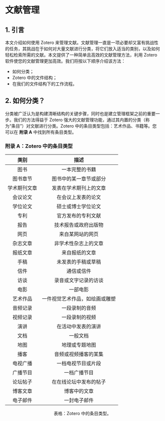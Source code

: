 # 文献管理

## 1. 引言

本文介绍如何使用 Zotero 来管理文献。文献管理一直是一项必要却又富有挑战性的任务，其挑战在于如何对大量文献进行分类，将它们放入适当的类别，以及如何轻松检索所需的文献。本文提供了一种简单且高效的文献管理方法，利用 Zotero 软件使您的文献管理更加高效。我们将按以下顺序介绍该方法：

- 如何分类；
- Zotero 中的文件结构；
- 在我们的文件结构下的工作流程。

## 2. 如何分类？

分类被广泛认为是构建清晰结构的关键步骤，同时也是建立管理框架之前的重要一步。我们的方法得益于 Zotero 强大的文献管理功能，通过其内置的分类（称为“条目”）对文献进行分类。Zotero 中的条目类型包括：艺术作品、书籍等。您可以在 $\textbf{附录 A}$ 中找到所有条目类型。

### 附录 A：Zotero 中的条目类型

|   **类别**   |            **描述**            |
| :----------: | :----------------------------: |
|     图书     |         一本完整的书籍         |
|   图书章节   |     图书中的某一章节或部分     |
| 学术期刊文章 |     发表在学术期刊上的文章     |
|   会议论文   |       在会议上发表的论文       |
|   学位论文   |       硕士或博士学位论文       |
|     专利     |       官方发布的专利文献       |
|     报告     |      技术报告或政府出版物      |
|     网页     |        来自某网站的网页        |
|   杂志文章   |      非学术性杂志上的文章      |
|   报纸文章   |         来自报纸的文章         |
|     手稿     |       未发表的手稿或草稿       |
|     信件     |           通信或信件           |
|     访谈     |      录音或文字记录的访谈      |
|     电影     |            一部电影            |
|   艺术作品   | 一件视觉艺术作品，如绘画或雕塑 |
|   音频记录   |         一段录制的音频         |
|   视频记录   |         一段录制的视频         |
|     演讲     |       在活动中发表的演讲       |
|     文档     |            一般文档            |
|     地图     |         地理或专题地图         |
|     播客     |      音频或视频播客的某集      |
|   电视广播   |       一档电视节目或片段       |
|   广播节目   |          一档广播节目          |
|   论坛帖子   |     在在线论坛中发布的帖子     |
|   博客文章   |          博客中的文章          |
|   电子邮件   |          一封电子邮件          |

<center> 表格：Zotero 中的条目类型。</center>
